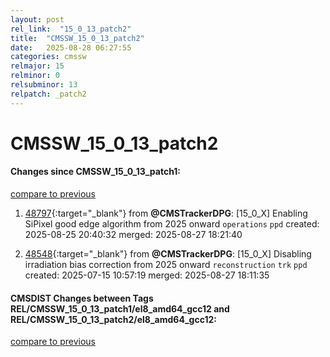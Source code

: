 ```yaml
---
layout: post
rel_link:  "15_0_13_patch2"
title:  "CMSSW_15_0_13_patch2"
date:   2025-08-28 06:27:55
categories: cmssw
relmajor: 15
relminor: 0
relsubminor: 13
relpatch: _patch2
---
```


# CMSSW_15_0_13_patch2
#### Changes since CMSSW_15_0_13_patch1:
[compare to previous](https://github.com/cms-sw/cmssw/compare/CMSSW_15_0_13_patch1...CMSSW_15_0_13_patch2)



1. [48797](http://github.com/cms-sw/cmssw/pull/48797){:target="_blank"}  from **@CMSTrackerDPG**: [15_0_X] Enabling SiPixel good edge algorithm from 2025 onward `operations` `ppd` created: 2025-08-25 20:40:32 merged: 2025-08-27 18:21:40

2. [48548](http://github.com/cms-sw/cmssw/pull/48548){:target="_blank"}  from **@CMSTrackerDPG**: [15_0_X] Disabling irradiation bias correction from 2025 onward `reconstruction` `trk` `ppd` created: 2025-07-15 10:57:19 merged: 2025-08-27 18:11:35

#### CMSDIST Changes between Tags REL/CMSSW_15_0_13_patch1/el8_amd64_gcc12 and REL/CMSSW_15_0_13_patch2/el8_amd64_gcc12:
[compare to previous](https://github.com/cms-sw/cmsdist/compare/REL/CMSSW_15_0_13_patch1/el8_amd64_gcc12...REL/CMSSW_15_0_13_patch2/el8_amd64_gcc12)



